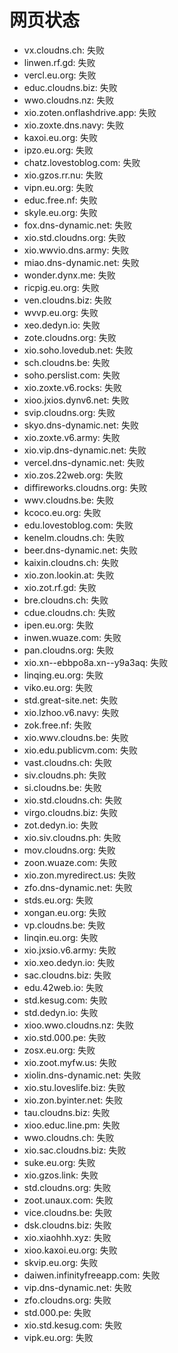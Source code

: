 # 网页状态
- vx.cloudns.ch: 失败
- linwen.rf.gd: 失败
- vercl.eu.org: 失败
- educ.cloudns.biz: 失败
- wwo.cloudns.nz: 失败
- xio.zoten.onflashdrive.app: 失败
- xio.zoxte.dns.navy: 失败
- kaxoi.eu.org: 失败
- ipzo.eu.org: 失败
- chatz.lovestoblog.com: 失败
- xio.gzos.rr.nu: 失败
- vipn.eu.org: 失败
- educ.free.nf: 失败
- skyle.eu.org: 失败
- fox.dns-dynamic.net: 失败
- xio.std.cloudns.org: 失败
- xio.wwvio.dns.army: 失败
- miao.dns-dynamic.net: 失败
- wonder.dynx.me: 失败
- ricpig.eu.org: 失败
- ven.cloudns.biz: 失败
- wvvp.eu.org: 失败
- xeo.dedyn.io: 失败
- zote.cloudns.org: 失败
- xio.soho.lovedub.net: 失败
- sch.cloudns.be: 失败
- soho.perslist.com: 失败
- xio.zoxte.v6.rocks: 失败
- xioo.jxios.dynv6.net: 失败
- svip.cloudns.org: 失败
- skyo.dns-dynamic.net: 失败
- xio.zoxte.v6.army: 失败
- xio.vip.dns-dynamic.net: 失败
- vercel.dns-dynamic.net: 失败
- xio.zos.22web.org: 失败
- diffireworks.cloudns.org: 失败
- wwv.cloudns.be: 失败
- kcoco.eu.org: 失败
- edu.lovestoblog.com: 失败
- kenelm.cloudns.ch: 失败
- beer.dns-dynamic.net: 失败
- kaixin.cloudns.ch: 失败
- xio.zon.lookin.at: 失败
- xio.zot.rf.gd: 失败
- bre.cloudns.ch: 失败
- cdue.cloudns.ch: 失败
- ipen.eu.org: 失败
- inwen.wuaze.com: 失败
- pan.cloudns.org: 失败
- xio.xn--ebbpo8a.xn--y9a3aq: 失败
- linqing.eu.org: 失败
- viko.eu.org: 失败
- std.great-site.net: 失败
- xio.lzhoo.v6.navy: 失败
- zok.free.nf: 失败
- xio.wwv.cloudns.be: 失败
- xio.edu.publicvm.com: 失败
- vast.cloudns.ch: 失败
- siv.cloudns.ph: 失败
- si.cloudns.be: 失败
- xio.std.cloudns.ch: 失败
- virgo.cloudns.biz: 失败
- zot.dedyn.io: 失败
- xio.siv.cloudns.ph: 失败
- mov.cloudns.org: 失败
- zoon.wuaze.com: 失败
- xio.zon.myredirect.us: 失败
- zfo.dns-dynamic.net: 失败
- stds.eu.org: 失败
- xongan.eu.org: 失败
- vp.cloudns.be: 失败
- linqin.eu.org: 失败
- xio.jxsio.v6.army: 失败
- xio.xeo.dedyn.io: 失败
- sac.cloudns.biz: 失败
- edu.42web.io: 失败
- std.kesug.com: 失败
- std.dedyn.io: 失败
- xioo.wwo.cloudns.nz: 失败
- xio.std.000.pe: 失败
- zosx.eu.org: 失败
- xio.zoot.myfw.us: 失败
- xiolin.dns-dynamic.net: 失败
- xio.stu.loveslife.biz: 失败
- xio.zon.byinter.net: 失败
- tau.cloudns.biz: 失败
- xioo.educ.line.pm: 失败
- wwo.cloudns.ch: 失败
- xio.sac.cloudns.biz: 失败
- suke.eu.org: 失败
- xio.gzos.link: 失败
- std.cloudns.org: 失败
- zoot.unaux.com: 失败
- vice.cloudns.be: 失败
- dsk.cloudns.biz: 失败
- xio.xiaohhh.xyz: 失败
- xioo.kaxoi.eu.org: 失败
- skvip.eu.org: 失败
- daiwen.infinityfreeapp.com: 失败
- vip.dns-dynamic.net: 失败
- zfo.cloudns.org: 失败
- std.000.pe: 失败
- xio.std.kesug.com: 失败
- vipk.eu.org: 失败
